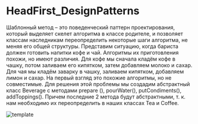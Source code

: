 # HeadFirst_DesignPatterns
Шаблонный метод – это поведенческий паттерн проектирования, который выделяет скелет алгоритма в классе родителе,
и позволяет классам наследникам переопределить некоторые шаги алгоритма, не меняя его общей структуры.
Представим ситуацию, когда бариста должен готовить напитки кофе и чай. Алгоритмы их приготовления похожи, но имеют различия.
 Для кофе мы сначала кладём кофе в чашку, потом заливаем его кипятком, затем добавляем молоко и сахар.
Для чая мы кладём заварку в чашку, заливаем кипятком, добавляем лимон и сахар.
На первый взгляд это похожие алгоритмы, но не совместимые.
Для решения этой проблемы мы создадим абстрактный класс Beverage с методами prepare (), pourWater(), putCondiments(), addToppings(). 
Причем последние 2 метода будут абстрактными, т. к. нам необходимо их переопределить в наших классах Tea и Coffee.

![template](https://user-images.githubusercontent.com/56963305/148892951-eb402c3c-e4a0-4daf-b976-4dab752495ca.png)
